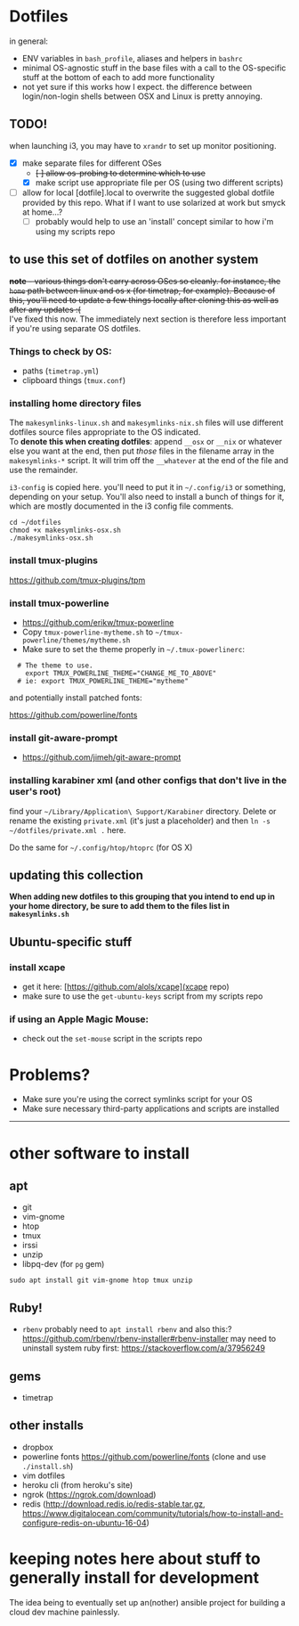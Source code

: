# Dotfiles

in general:

- ENV variables in `bash_profile`, aliases and helpers in `bashrc`
- minimal OS-agnostic stuff in the base files with a call to the OS-specific stuff at the bottom of each to add more functionality
- not yet sure if this works how I expect. the difference between login/non-login shells between OSX and Linux is pretty annoying.

## TODO!

when launching i3, you may have to `xrandr` to set up monitor positioning.

- [X] make separate files for different OSes
    - ~~[ ] allow os-probing to determine which to use~~
    - [X] make script use appropriate file per OS (using two different scripts)
- [ ] allow for local [dotfile].local to overwrite the suggested global dotfile
  provided by this repo. What if I want to use solarized at work but smyck at
  home...?
    - [ ] probably would help to use an 'install' concept similar to how i'm
      using my scripts repo

## to use this set of dotfiles on another system

~~**note** - various things don't carry across OSes so cleanly. for instance, the `home` path between linux and os x (for timetrap, for example). Because of this, you'll need to update a few things locally after cloning this as well as after any updates :(~~  
I've fixed this now. The immediately next section is therefore less important if you're
using separate OS dotfiles.

### Things to check by OS:

- paths (`timetrap.yml`)
- clipboard things (`tmux.conf`)

### installing home directory files

The `makesymlinks-linux.sh` and `makesymlinks-nix.sh` files will use different dotfiles
source files appropriate to the OS indicated.  
To **denote this when creating dotfiles**: append `__osx` or `__nix` or whatever else
you want at the end, then put _those_ files in the filename array in the `makesymlinks-*`
script. It will trim off the `__whatever` at the end of the file and use the remainder.

`i3-config` is copied here. you'll need to put it in `~/.config/i3` or something, depending on your setup. You'll also need to install a bunch of things for it, which are mostly documented in the i3 config file comments.

```
cd ~/dotfiles
chmod +x makesymlinks-osx.sh
./makesymlinks-osx.sh
```

### install tmux-plugins

https://github.com/tmux-plugins/tpm

### install tmux-powerline

- https://github.com/erikw/tmux-powerline
- Copy `tmux-powerline-mytheme.sh` to `~/tmux-powerline/themes/mytheme.sh`
- Make sure to set the theme properly in `~/.tmux-powerlinerc`:  
```
  # The theme to use.
    export TMUX_POWERLINE_THEME="CHANGE_ME_TO_ABOVE"
  # ie: export TMUX_POWERLINE_THEME="mytheme"
```

and potentially install patched fonts:

https://github.com/powerline/fonts

### install git-aware-prompt

- https://github.com/jimeh/git-aware-prompt


### installing karabiner xml (and other configs that don't live in the user's root)

find your `~/Library/Application\ Support/Karabiner` directory. Delete or rename
the existing `private.xml` (it's just a placeholder) and then `ln -s
~/dotfiles/private.xml .` here.

Do the same for `~/.config/htop/htoprc` (for OS X)

## updating this collection

**When adding new dotfiles to this grouping that you intend to end up in your
home directory, be sure to add them to the files list in `makesymlinks.sh`**

## Ubuntu-specific stuff

### install xcape

- get it here: [https://github.com/alols/xcape](xcape repo)
- make sure to use the `get-ubuntu-keys` script from my scripts repo

### if using an Apple Magic Mouse:

- check out the `set-mouse` script in the scripts repo

# Problems?

- Make sure you're using the correct symlinks script for your OS
- Make sure necessary third-party applications and scripts are installed

-----

# other software to install

## apt

- git
- vim-gnome
- htop
- tmux
- irssi
- unzip
- libpq-dev (for `pg` gem)

`sudo apt install git vim-gnome htop tmux unzip`


## Ruby!

- `rbenv`
probably need to `apt install rbenv` and also this:? https://github.com/rbenv/rbenv-installer#rbenv-installer
may need to uninstall system ruby first: https://stackoverflow.com/a/37956249

## gems

- timetrap

## other installs

- dropbox
- powerline fonts https://github.com/powerline/fonts (clone and use `./install.sh`)
- vim dotfiles
- heroku cli (from heroku's site)
- ngrok (https://ngrok.com/download)
- redis (http://download.redis.io/redis-stable.tar.gz, https://www.digitalocean.com/community/tutorials/how-to-install-and-configure-redis-on-ubuntu-16-04)

# keeping notes here about stuff to generally install for development

The idea being to eventually set up an(nother) ansible project for building a cloud dev machine painlessly.

